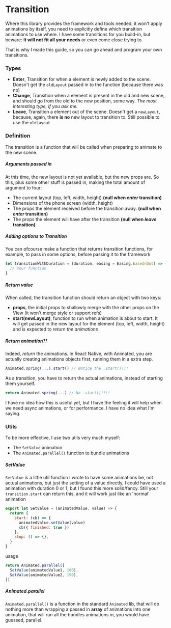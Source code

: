 # Transition

Where this library provides the framework and tools needed, it won't apply animations by itself, you need to explicitly define which transition animations to use where.
I have some transitions for you build-in, but beware: **It will not fit all your needs** or even come close trying to.

That is why I made this guide, so you can go ahead and program your own transitions.

### Types

- **Enter**, Transition for when a element is newly added to the scene. Doesn't get the `oldLayout` passed in to the function (because there was no)
- **Change**, Transition when a element is present in the old and new scene, and should go from the old to the new position, some way. _The most interesting type, if you ask me._
- **Leave**, Transition a element out of the scene. Doesn't get a `newLayout`, because, again, there **is no** new layout to transition to. Still possible to use the `oldLayout`

### Definition

The transition is a function that will be called when preparing to animate to the new scene.

##### Arguments passed in
At this time, the new layout is not yet available, but the new props are. So this, plus some other stuff is passed in, making the total amount of argument to four:

- The current layout (top, left, width, height)
  **(null when _enter_ transition)**
- Dimensions of the phone screen (width, height)
- The props the element received before the transition away.
  **(null when _enter_ transition)**
- The props the element will have after the transition **(null when _leave_ transition)**

##### Adding options to Transition
You can ofcourse make a function that returns transition functions, for example, to pass in some options, before passing it to the framework

```javascript
let transitionWithDuration = (duration, easing = Easing.EaseInOut) => (oldLayout, dimensions, oldProps, newProps) => {
  // Your function
}
```

##### Return value
When called, the transition function should return an object with two keys:

- **props**, the initial props to shallowly merge with the other props on the View (it won't merge style or support refs)
- **start(newLayout)**, function to run when animation is about to start. It will get passed in the new layout for the element (top, left, width, height) and is expected to _return the animations_

##### Return animation?!
Indeed, _return_ the animations. In React Native, with Animated, you are actually creating animations objects first, running them in a extra step.
```javascript
Animated.spring(...).start() // Notice the .start()!!!
```
As a transition, you have to return the actual animations, instead of starting them yourself.
```javascript
return Animated.spring(...) // No .start()!!!!
```
I have no idea how this is useful yet, but I have the feeling it will help when we need async animations, or for performance. I have no idea what I'm saying.


### Utils

To be more effective, I use two utils very much myself:
- The `SetValue` animation
- The `Animated.parallel()` function to bundle animations

##### SetValue
`SetValue` is a little util function I wrote to have some animations be, not actual animations, but just the setting of a value directly, I could have used a animation with duration 0 or 1, but I found this more solid/fancy. Still your `transition.start` can return this, and it will work just like an 'normal' animation

```javascript
export let SetValue = (animatedValue, value) => {
  return {
    start: (cb) => {
      animatedValue.setValue(value)
      cb({ finished: true })
    },
    stop: () => {},
  }
}
```

usage
```javascript
return Animated.parallel([
  SetValue(animatedValue1, 100),
  SetValue(animatedValue2, 190),
])
```

##### Animated.parallel

`Animated.parallel()` is a function in the standard `Animated` lib, that will do nothing more than wrapping a passed in **array** of animations into one animation, that will run all the bundles animations in, you would have guessed, parallel.
